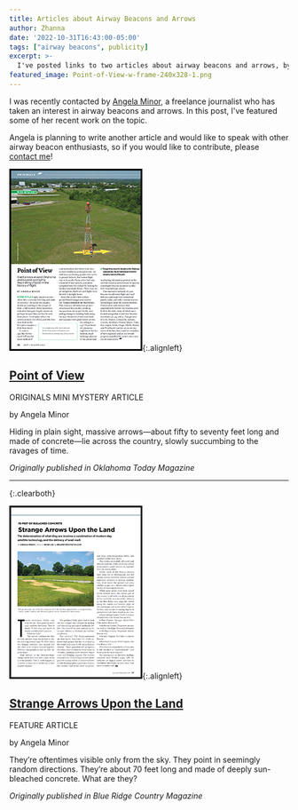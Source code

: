 ```yaml
---
title: Articles about Airway Beacons and Arrows
author: Zhanna
date: '2022-10-31T16:43:00-05:00'
tags: ["airway beacons", publicity]
excerpt: >-
  I've posted links to two articles about airway beacons and arrows, by freelance journalist Angela Minor.
featured_image: Point-of-View-w-frame-240x328-1.png
---
```


I was recently contacted by [Angela Minor](https://angelaminor.com/), a freelance journalist who has taken an interest in airway beacons and arrows. In this post, I've featured some of her recent work on the topic.

Angela is planning to write another article and would like to speak with other airway beacon enthusiasts, so if you would like to contribute, please [contact me](/contact/)!

[![Point of View](/assets/img/posts/Point-of-View-w-frame-240x328-1.png 'Point of View ORIGINALS MINI MYSTERY ARTICLE')](/assets/img/posts/Point-of-View-Oklahoma-Today.pdf){:.alignleft}

## [Point of View](/assets/img/posts/Point-of-View-Oklahoma-Today.pdf)

ORIGINALS MINI MYSTERY ARTICLE

by Angela Minor

Hiding in plain sight, massive arrows—about fifty to seventy feet long and made of concrete—lie across the country, slowly succumbing to the ravages of time.

_Originally published in Oklahoma Today Magazine_


___
{:.clearboth}


[![Strange Arrows Upon the Land](/assets/img/posts/Strange-Arrows-Upon-the-Land-w-frame-240x312-1.png 'Strange Arrows Upon the Land FEATURE ARTICLE')](/assets/img/posts/Strange-Arrows-Upon-the-Land-Blue-Ridge-Country-by-Angela-Minor.pdf){:.alignleft}

## [Strange Arrows Upon the Land](/assets/img/posts/Strange-Arrows-Upon-the-Land-Blue-Ridge-Country-by-Angela-Minor.pdf)

FEATURE ARTICLE

by Angela Minor

They’re oftentimes visible only from the sky. They point in seemingly random directions. They’re about 70 feet long and made of deeply sun-bleached concrete. What are they?

_Originally published in Blue Ridge Country Magazine_

